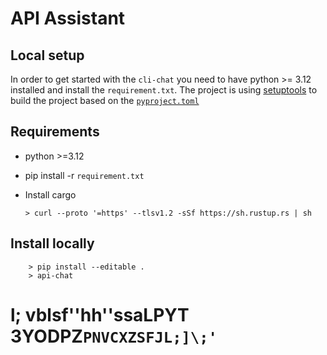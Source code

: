 # API Assistant

## Local setup

In order to get started with the `cli-chat` you need to have python >= 3.12 installed and install the `requirement.txt`. The project is using [setuptools](https://setuptools.pypa.io/en/latest/userguide/quickstart.html) to build the project based on the [`pyproject.toml`](/cli-chat/pyproject.toml) 

## Requirements
- python >=3.12
- pip install -r `requirement.txt`
- Install cargo 
    
    ```
    > curl --proto '=https' --tlsv1.2 -sSf https://sh.rustup.rs | sh
    ```
## Install locally

```
    > pip install --editable .
    > api-chat
```

# l; vblsf''hh\''ssaLPYT 3YODPZ`PNVCXZSFJL;]\;'`